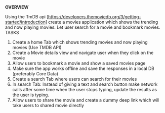 <b>OVERVIEW</b>

Using the TmDB api [​https://developers.themoviedb.org/3/getting-started/introduction​] create a movies application which shows the trending and now playing movies. Let user search for a movie and bookmark movies.
TASKS
1. Create a home Tab which shows trending movies and now playing movies (Use TMDB API)
2. Create a Movie details view and navigate user when they click on the movie
3. Allow users to bookmark a movie and show a saved movies page
4. Make sure the app works offline and save the responses in a local DB (preferably Core
Data)
5. Create a search Tab where users can search for their movies
6. In search Tab: Instead of giving a text and search button make network
calls after some time when the user stops typing, update the results as the user is typing.
7. Allow users to share the movie and create a dummy deep link which will take users to shared movie directly
